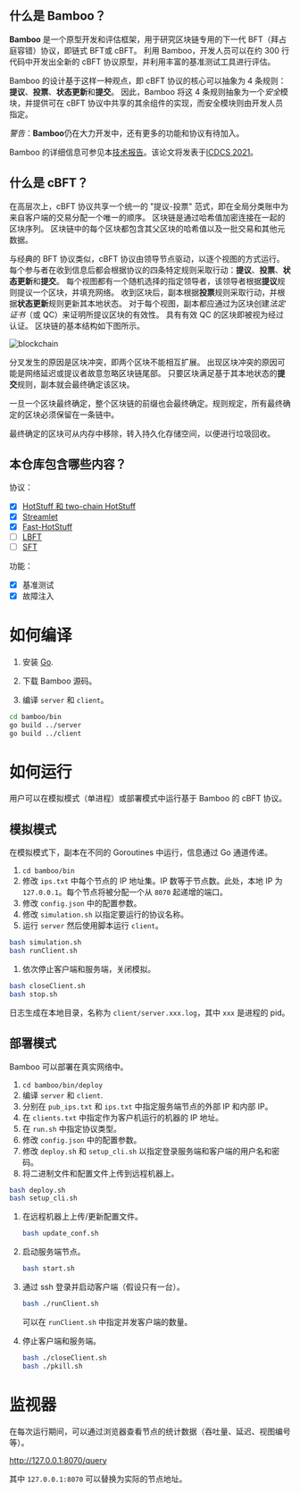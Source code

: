 ## 什么是 Bamboo？

**Bamboo** 是一个原型开发和评估框架，用于研究区块链专用的下一代 BFT（拜占庭容错）协议，即链式 BFT或 cBFT。
利用 Bamboo，开发人员可以在约 300 行代码中开发出全新的 cBFT 协议原型，并利用丰富的基准测试工具进行评估。

Bamboo 的设计基于这样一种观点，即 cBFT 协议的核心可以抽象为 4 条规则：**提议**、**投票**、**状态更新**和**提交**。
因此，Bamboo 将这 4 条规则抽象为一个*安全*模块，并提供可在 cBFT 协议中共享的其余组件的实现，而安全模块则由开发人员指定。

*警告*：**Bamboo**仍在大力开发中，还有更多的功能和协议有待加入。

Bamboo 的详细信息可参见本[技术报告](https://arxiv.org/abs/2103.00777)。该论文将发表于[ICDCS 2021](https://icdcs2021.us/)。

## 什么是 cBFT？

在高层次上，cBFT 协议共享一个统一的 "提议-投票" 范式，即在全局分类账中为来自客户端的交易分配一个唯一的顺序。
区块链是通过哈希值加密连接在一起的区块序列。
区块链中的每个区块都包含其父区块的哈希值以及一批交易和其他元数据。

与经典的 BFT 协议类似，cBFT 协议由领导节点驱动，以逐个视图的方式运行。
每个参与者在收到信息后都会根据协议的四条特定规则采取行动：**提议**、**投票**、**状态更新**和**提交**。
每个视图都有一个随机选择的指定领导者，该领导者根据**提议**规则提议一个区块，并填充网络。
收到区块后，副本根据**投票**规则采取行动，并根据**状态更新**规则更新其本地状态。
对于每个视图，副本都应通过为区块创建*法定证书*（或 QC）来证明所提议区块的有效性。
具有有效 QC 的区块即被视为经过认证。
区块链的基本结构如下图所示。

![blockchain](https://github.com/gitferry/bamboo/blob/master/doc/propose-vote.jpeg?raw=true)

分叉发生的原因是区块冲突，即两个区块不能相互扩展。
出现区块冲突的原因可能是网络延迟或提议者故意忽略区块链尾部。
只要区块满足基于其本地状态的**提交**规则，副本就会最终确定该区块。

一旦一个区块最终确定，整个区块链的前缀也会最终确定。规则规定，所有最终确定的区块必须保留在一条链中。

最终确定的区块可从内存中移除，转入持久化存储空间，以便进行垃圾回收。

## 本仓库包含哪些内容？

协议：

- [x] [HotStuff 和 two-chain HotStuff](https://dl.acm.org/doi/10.1145/3293611.3331591)
- [x] [Streamlet](https://dl.acm.org/doi/10.1145/3419614.3423256)
- [x] [Fast-HotStuff](https://arxiv.org/abs/2010.11454)
- [ ] [LBFT](https://arxiv.org/abs/2012.01636)
- [ ] [SFT](https://arxiv.org/abs/2101.03715)

功能：

- [x] 基准测试
- [x] 故障注入

# 如何编译

1. 安装 [Go](https://golang.org/dl/).

2. 下载 Bamboo 源码。

3. 编译 `server` 和 `client`。

```sh
cd bamboo/bin
go build ../server
go build ../client
```

# 如何运行

用户可以在模拟模式（单进程）或部署模式中运行基于 Bamboo 的 cBFT 协议。

## 模拟模式

在模拟模式下，副本在不同的 Goroutines 中运行，信息通过 Go 通道传递。

1. `cd bamboo/bin`
2. 修改 `ips.txt` 中每个节点的 IP 地址集。IP 数等于节点数。此处，本地 IP 为 `127.0.0.1`。每个节点将被分配一个从 `8070` 起递增的端口。
3. 修改 `config.json` 中的配置参数。
4. 修改 `simulation.sh` 以指定要运行的协议名称。
5. 运行 `server` 然后使用脚本运行 `client`。

```sh
bash simulation.sh
bash runClient.sh
```

1. 依次停止客户端和服务端，关闭模拟。

```sh
bash closeClient.sh
bash stop.sh
```

日志生成在本地目录，名称为 `client/server.xxx.log`，其中 `xxx` 是进程的 pid。

## 部署模式

Bamboo 可以部署在真实网络中。

1. `cd bamboo/bin/deploy`
2. 编译 `server` 和 `client`.
3. 分别在 `pub_ips.txt` 和 `ips.txt` 中指定服务端节点的外部 IP 和内部 IP。
4. 在 `clients.txt` 中指定作为客户机运行的机器的 IP 地址。
5. 在 `run.sh` 中指定协议类型。
6. 修改 `config.json` 中的配置参数。
7. 修改 `deploy.sh` 和 `setup_cli.sh` 以指定登录服务端和客户端的用户名和密码。
8. 将二进制文件和配置文件上传到远程机器上。

```sh
bash deploy.sh
bash setup_cli.sh
```

1. 在远程机器上上传/更新配置文件。

   ```sh
   bash update_conf.sh
   ```

2. 启动服务端节点。

   ```sh
   bash start.sh
   ```

3. 通过 ssh 登录并启动客户端（假设只有一台）。

   ```sh
   bash ./runClient.sh
   ```

   可以在 `runClient.sh` 中指定并发客户端的数量。

4. 停止客户端和服务端。

   ```sh
   bash ./closeClient.sh
   bash ./pkill.sh
   ```

# 监视器

在每次运行期间，可以通过浏览器查看节点的统计数据（吞吐量、延迟、视图编号等）。

http://127.0.0.1:8070/query

其中 `127.0.0.1:8070` 可以替换为实际的节点地址。

